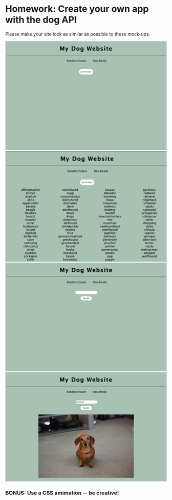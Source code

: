 # Homework: Create your own app with the dog API

Please make your site look as similar as possible to these mock-ups.

<img src="./mockups/mockup-1.png" width="700px">
<img src="./mockups/mockup-2.png" width="700px">
<img src="./mockups/mockup-3.png" width="700px">
<img src="./mockups/mockup-4.png" width="700px">



### BONUS: Use a CSS amimation -- be creative!
